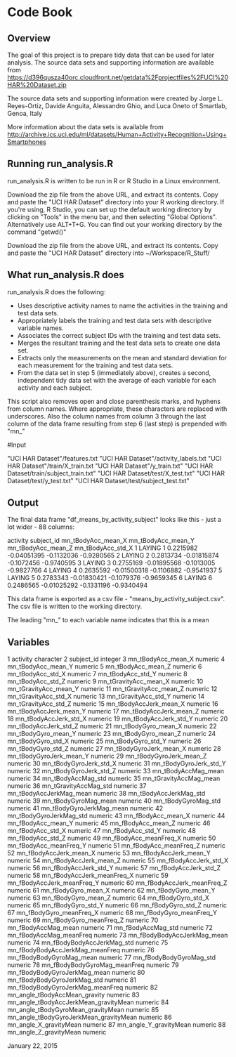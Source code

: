 # Code Book

## Overview
The goal of this project is to prepare tidy data that can be used for later analysis. The source data sets and supporting information are available from https://d396qusza40orc.cloudfront.net/getdata%2Fprojectfiles%2FUCI%20HAR%20Dataset.zip 

The source data sets and supporting information were created by Jorge L. Reyes-Ortiz, Davide Anguita, Alessandro Ghio, and Luca Oneto of Smartlab, Genoa, Italy

More information about the data sets is available from http://archive.ics.uci.edu/ml/datasets/Human+Activity+Recognition+Using+Smartphones

## Running run_analysis.R

run_analysis.R is written to be run in R or R Studio in a Linux environment.

Download the zip file from the above URL, and extract its contents. Copy and paste the "UCI HAR Dataset" directory into your R working directory. 
If you're using, R Studio, you can set up the default working directory by clicking on "Tools" in the menu bar, and then selecting "Global Options". Alternatively use ALT+T+G.
You can find out your working directory by the command "getwd()" 

Download the zip file from the above URL, and extract its contents. Copy and paste the "UCI HAR Dataset" directory into ~/Workspace/R_Stuff/


## What run_analysis.R does

run_analysis.R does the following:
* Uses descriptive activity names to name the activities in the training and test data sets.
* Appropriately labels the training and test data sets with descriptive variable names.
* Associates the correct subject IDs with the training and test data sets.
* Merges the resultant training and the test data sets to create one data set. 
* Extracts only the measurements on the mean and standard deviation for each measurement for the training and test data sets.
* From the data set in step 5 (immediately above), creates a second, independent tidy data set with the average of each variable for each activity and each subject.

This script also removes open and close parenthesis marks, and hyphens from column names. Where appropriate, these characters are replaced with underscores. Also the column names from column 3 through the last column of the data frame resulting from step 6 (last step) is prepended with "mn_"

#Input

"UCI HAR Dataset"/features.txt
"UCI HAR Dataset"/activity_labels.txt
"UCI HAR Dataset"/train/X_train.txt
"UCI HAR Dataset"/y_train.txt"
"UCI HAR Dataset/train/subject_train.txt"
"UCI HAR Dataset/test/X_test.txt"
"UCI HAR Dataset/test/y_test.txt"
"UCI HAR Dataset/test/subject_test.txt"

## Output

The final data frame "df_means_by_activity_subject" looks like this - just a lot wider - 88 columns:

  activity subject_id mn_tBodyAcc_mean_X mn_tBodyAcc_mean_Y mn_tBodyAcc_mean_Z mn_tBodyAcc_std_X
1   LAYING          1          0.2215982        -0.04051395         -0.1132036        -0.9280565
2   LAYING          2          0.2813734        -0.01815874         -0.1072456        -0.9740595
3   LAYING          3          0.2755169        -0.01895568         -0.1013005        -0.9827766
4   LAYING          4          0.2635592        -0.01500318         -0.1106882        -0.9541937
5   LAYING          5          0.2783343        -0.01830421         -0.1079376        -0.9659345
6   LAYING          6          0.2486565        -0.01025292         -0.1331196        -0.9340494

This data frame is exported as a csv file - "means_by_activity_subject.csv". The csv file is written to the working directory.

The leading "mn_" to each variable name indicates that this is a mean

## Variables
1	activity	character
2	subject_id	integer
3	mn_tBodyAcc_mean_X	numeric
4	mn_tBodyAcc_mean_Y	numeric
5	mn_tBodyAcc_mean_Z	numeric
6	mn_tBodyAcc_std_X	numeric
7	mn_tBodyAcc_std_Y	numeric
8	mn_tBodyAcc_std_Z	numeric
9	mn_tGravityAcc_mean_X	numeric
10	mn_tGravityAcc_mean_Y	numeric
11	mn_tGravityAcc_mean_Z	numeric
12	mn_tGravityAcc_std_X	numeric
13	mn_tGravityAcc_std_Y	numeric
14	mn_tGravityAcc_std_Z	numeric
15	mn_tBodyAccJerk_mean_X	numeric
16	mn_tBodyAccJerk_mean_Y	numeric
17	mn_tBodyAccJerk_mean_Z	numeric
18	mn_tBodyAccJerk_std_X	numeric
19	mn_tBodyAccJerk_std_Y	numeric
20	mn_tBodyAccJerk_std_Z	numeric
21	mn_tBodyGyro_mean_X	numeric
22	mn_tBodyGyro_mean_Y	numeric
23	mn_tBodyGyro_mean_Z	numeric
24	mn_tBodyGyro_std_X	numeric
25	mn_tBodyGyro_std_Y	numeric
26	mn_tBodyGyro_std_Z	numeric
27	mn_tBodyGyroJerk_mean_X	numeric
28	mn_tBodyGyroJerk_mean_Y	numeric
29	mn_tBodyGyroJerk_mean_Z	numeric
30	mn_tBodyGyroJerk_std_X	numeric
31	mn_tBodyGyroJerk_std_Y	numeric
32	mn_tBodyGyroJerk_std_Z	numeric
33	mn_tBodyAccMag_mean	numeric
34	mn_tBodyAccMag_std	numeric
35	mn_tGravityAccMag_mean	numeric
36	mn_tGravityAccMag_std	numeric
37	mn_tBodyAccJerkMag_mean	numeric
38	mn_tBodyAccJerkMag_std	numeric
39	mn_tBodyGyroMag_mean	numeric
40	mn_tBodyGyroMag_std	numeric
41	mn_tBodyGyroJerkMag_mean	numeric
42	mn_tBodyGyroJerkMag_std	numeric
43	mn_fBodyAcc_mean_X	numeric
44	mn_fBodyAcc_mean_Y	numeric
45	mn_fBodyAcc_mean_Z	numeric
46	mn_fBodyAcc_std_X	numeric
47	mn_fBodyAcc_std_Y	numeric
48	mn_fBodyAcc_std_Z	numeric
49	mn_fBodyAcc_meanFreq_X	numeric
50	mn_fBodyAcc_meanFreq_Y	numeric
51	mn_fBodyAcc_meanFreq_Z	numeric
52	mn_fBodyAccJerk_mean_X	numeric
53	mn_fBodyAccJerk_mean_Y	numeric
54	mn_fBodyAccJerk_mean_Z	numeric
55	mn_fBodyAccJerk_std_X	numeric
56	mn_fBodyAccJerk_std_Y	numeric
57	mn_fBodyAccJerk_std_Z	numeric
58	mn_fBodyAccJerk_meanFreq_X	numeric
59	mn_fBodyAccJerk_meanFreq_Y	numeric
60	mn_fBodyAccJerk_meanFreq_Z	numeric
61	mn_fBodyGyro_mean_X	numeric
62	mn_fBodyGyro_mean_Y	numeric
63	mn_fBodyGyro_mean_Z	numeric
64	mn_fBodyGyro_std_X	numeric
65	mn_fBodyGyro_std_Y	numeric
66	mn_fBodyGyro_std_Z	numeric
67	mn_fBodyGyro_meanFreq_X	numeric
68	mn_fBodyGyro_meanFreq_Y	numeric
69	mn_fBodyGyro_meanFreq_Z	numeric
70	mn_fBodyAccMag_mean	numeric
71	mn_fBodyAccMag_std	numeric
72	mn_fBodyAccMag_meanFreq	numeric
73	mn_fBodyBodyAccJerkMag_mean	numeric
74	mn_fBodyBodyAccJerkMag_std	numeric
75	mn_fBodyBodyAccJerkMag_meanFreq	numeric
76	mn_fBodyBodyGyroMag_mean	numeric
77	mn_fBodyBodyGyroMag_std	numeric
78	mn_fBodyBodyGyroMag_meanFreq	numeric
79	mn_fBodyBodyGyroJerkMag_mean	numeric
80	mn_fBodyBodyGyroJerkMag_std	numeric
81	mn_fBodyBodyGyroJerkMag_meanFreq	numeric
82	mn_angle_tBodyAccMean_gravity	numeric
83	mn_angle_tBodyAccJerkMean_gravityMean	numeric
84	mn_angle_tBodyGyroMean_gravityMean	numeric
85	mn_angle_tBodyGyroJerkMean_gravityMean	numeric
86	mn_angle_X_gravityMean	numeric
87	mn_angle_Y_gravityMean	numeric
88	mn_angle_Z_gravityMean	numeric

January 22, 2015